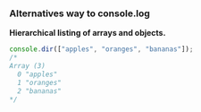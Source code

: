 ### Alternatives way to console.log
**Hierarchical listing of arrays and objects.**
``` javascript
console.dir(["apples", "oranges", "bananas"]);
/*
Array (3) 
  0 "apples"
  1 "oranges"
  2 "bananas"
*/

